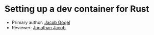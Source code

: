 # Setting up a dev container for Rust 

* Primary author: [Jacob Gogel](https://github.com/jacobala1)
* Reviewer: [Jonathan Jacob](https://github.com/hashunc)